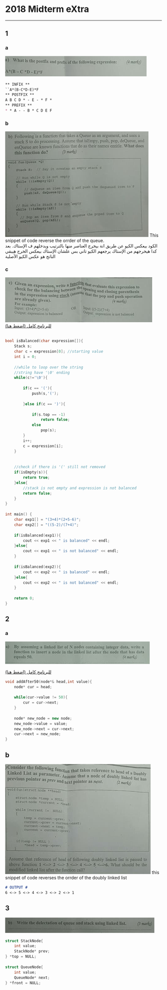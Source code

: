 # 2018 Midterm eXtra
---

##  1
### a
![a](1-a.png)
```markdown
** INFIX **
``A*(B-C*D-E)*F
** POSTFIX **
A B C D * - E - * F *
** PREFIX **
* * A - - B * C D E F
```

### b
![a](1-b.png)
This snippet of code reverse the orrder of the queue.    
الكود بيعكس الكيو عن طريق انة بيخرج العناصر منها بالترتيب ويدخلهم ف الإستاك. بعد كدا هيخرجهم من الإستاك يرجعهم الكيو تاني بس علشان الإستاك بيعكس الخرج هيبقي الناتج هو عكس الكيو الأصلية

### c
![a](1-c.png)
[للبرنامج كامل (اضغط هنا)](/isBalanced.cpp) 

```cpp

bool isBalanced(char expression[]){
    Stack s;
    char c = expression[0]; //starting value
    int i = 0;
    
    //while to loop over the string
    //string have '\0' ending
    while(c!='\0'){
        
        if(c == '('){
            push(s,'(');
        
        }else if(c == ')'){
            
            if(s.top == -1)
                return false;
            else
                pop(s);
        }
        i++;
        c = expression[i];
    }
    
    
    //check if there is '(' still not removed
    if(isEmpty(s)){
        return true;
    }else{
        //stack is not empty and expression is not balanced
        return false;
    }
}

int main() {
    char exp1[] = "(3+4)*(2+5-6)";
    char exp2[] = "((5-2)/(7+4)";
    
    if(isBalanced(exp1)){
        cout << exp1 << " is balanced" << endl;
    }else{
        cout << exp1 << " is not balanced" << endl;
    }
    
    if(isBalanced(exp2)){
        cout << exp2 << " is balanced" << endl;
    }else{
        cout << exp2 << " is not balanced" << endl;
    }

    return 0;
}
```

## 2

### a
![a](2-a.png)


[للبرنامج كامل (اضغط هنا)](./addAfter50.cpp) 

```cpp
void addAfter50(node*& head,int value){
    node* cur = head;
    
    while(cur->value != 50){
        cur = cur->next;
    }
    
    node* new_node = new node;
    new_node->value = value;
    new_node->next = cur->next;
    cur->next = new_node;
}
```

## b
![a](2-b.png)
this snippet of code reverses the orrder of the doubly linked list

```markdown
# OUTPUT #
6 <-> 5 <-> 4 <-> 3 <-> 2 <-> 1
```

## 3
![a](3-a.png)
```cpp
struct StackNode{
    int value;
    StackNode* prev;
} *top = NULL;

struct QueueNode{
    int value;
    QueueNode* next;
} *front = NULL;
``` 